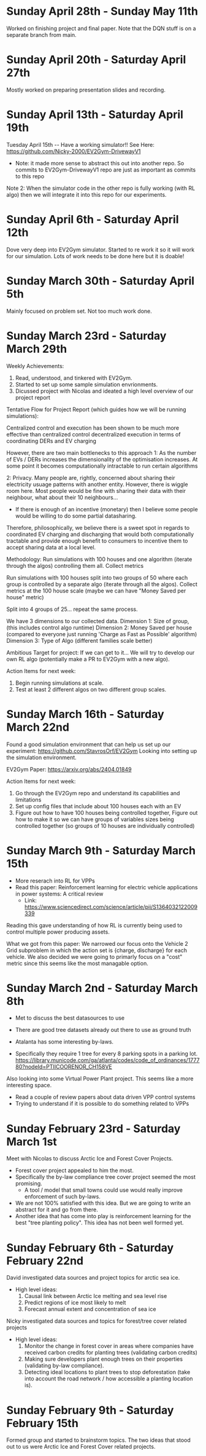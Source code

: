 # Sunday April 28th - Sunday May 11th

Worked on finishing project and final paper. Note that the DQN stuff is on a separate branch from main.

# Sunday April 20th - Saturday April 27th

Mostly worked on preparing presentation slides and recording.

# Sunday April 13th - Saturday April 19th

Tuesday April 15th -- Have a working simulator!!
See Here: https://github.com/Nicky-2000/EV2Gym-DrivewayV1
- Note: it made more sense to abstract this out into another repo.
    So commits to EV2Gym-DrivewayV1 repo are just as important as commits to this repo

Note 2: When the simulator code in the other repo is fully working (with RL algo) then 
we will integrate it into this repo for our experiments.

# Sunday April 6th - Saturday April 12th
Dove very deep into EV2Gym simulator. Started to re work it so it will work for our simulation. 
Lots of work needs to be done here but it is doable!


# Sunday March 30th - Saturday April 5th
Mainly focused on problem set. Not too much work done.

# Sunday March 23rd - Saturday March 29th

Weekly Achievements: 
1. Read, understood, and tinkered with EV2Gym.
2. Started to set up some sample simulation envrionments.
3. Dicussed project with Nicolas and ideated a high level overview of our project report

Tentative Flow for Project Report (which guides how we will be running simulations): 

Centralized control and execution has been shown to be much more effective than centralized control decentralized execution in terms of coordinating DERs and EV charging

However, there are two main bottlenecks to this approach 
1: As the number of EVs / DERs increases the dimensionality of the optimisation increases. At some point it becomes computationally intractable to run certain algorithms

2: Privacy. Many people are, rightly, concerned about sharing their electricity usuage patterns with another entity. However, there is wiggle room here. Most people would be fine with sharing their data with their neighbour, what about their 10 neighbours... 
- If there is enough of an incentive (monetary) then I believe some people would be willing to do some partial datasharing.


Therefore, philosophically, we believe there is a sweet spot in regards to coordinated EV charging and discharging that would both computationally tractable and provide enough benefit to consumers to incentive them to accept sharing data at a local level. 


Methodology: 
Run simulations with 100 houses and one algorithm (iterate through the algos) controlling them all. Collect metrics

Run simulations with 100 houses split into two groups of 50 where each group is controlled by a separate algo (iterate through all the algos). Collect metrics at the 100 house scale (maybe we can have "Money Saved per house" metric)

Split into 4 groups of 25... repeat the same process.


We have 3 dimensions to our collected data. 
Dimension 1: Size of group, (this includes control algo runtime)
Dimension 2: Money Saved per house (compared to everyone just running 'Charge as Fast as Possible' algorithm)
Dimension 3: Type of Algo (different families scale better)


Ambitious Target for project:
If we can get to it... We will try to develop our own RL algo (potentially make a PR to EV2Gym with a new algo).


Action Items for next week:
1. Begin running simulations at scale.
2. Test at least 2 different algos on two different group scales.


# Sunday March 16th - Saturday March 22nd

Found a good simulation environment that can help us set up our experiment: https://github.com/StavrosOrf/EV2Gym
Looking into setting up the simulation environment.

EV2Gym Paper: https://arxiv.org/abs/2404.01849

Action Items for next week: 
1. Go through the EV2Gym repo and understand its capabilities and limitations
2. Set up config files that include about 100 houses each with an EV
3. Figure out how to have 100 houses being controlled together, Figure out how to make it so we can have groups of variables sizes being controlled together (so groups of 10 houses are individually controlled)

# Sunday March 9th - Saturday March 15th

- More reserach into RL for VPPs
- Read this paper: Reinforcement learning for electric vehicle applications in power systems: A critical review
    - Link: https://www.sciencedirect.com/science/article/pii/S1364032122009339

Reading this gave understanding of how RL is currently being used to control multiple power producing assets. 

What we got from this paper: We narrowed our focus onto the Vehicle 2 Grid subproblem in which the action set is {charge, discharge} for each vehicle. 
We also decided we were going to primarly focus on a "cost" metric since this seems like the most managable option. 

# Sunday March 2nd - Saturday March 8th
- Met to discuss the best datasources to use
- There are good tree datasets already out there to use as ground truth

- Atalanta has some interesting by-laws. 
- Specifically they require 1 tree for every 8 parking spots in a parking lot.
https://library.municode.com/ga/atlanta/codes/code_of_ordinances/177780?nodeId=PTIICOORENOR_CH158VE


Also looking into some Virtual Power Plant project. This seems like a more interesting space.
- Read a couple of review papers about data driven VPP control systems
- Trying to understand if it is possible to do something related to VPPs

# Sunday February 23rd - Saturday March 1st

Meet with Nicolas to discuss Arctic Ice and Forest Cover Projects. 
- Forest cover project appealed to him the most.
- Specifically the by-law compliance tree cover project seemed the most promising.
    - A tool / model that small towns could use would really improve enforcement of such by-laws. 
- We are not 100% satisfied with this idea. But we are going to write an abstract for it and go from there. 
- Another idea that has come into play is reinforcement learning for the best "tree planting policy". This idea has not been well formed yet.

# Sunday February 6th - Saturday February 22nd
David investigated data sources and project topics for arctic sea ice.
- High level ideas: 
    1. Causal link between Arctic Ice melting and sea level rise
    2. Predict regions of ice most likely to melt
    3. Forecast annual extent and concentration of sea ice 

Nicky investigated data sources and topics for forest/tree cover related projects
- High level ideas: 
    1. Monitor the change in forest cover in areas where companies have received carbon credits for planting trees (validating carbon credits)
    2. Making sure developers plant enough trees on their properties (validating by-law compliance).
    3. Detecting ideal locations to plant trees to stop deforestation (take into account the road network / how accessible a planting location is). 



# Sunday February 9th - Saturday February 15th
Formed group and started to brainstorm topics. The two ideas that stood out to us were Arctic Ice and Forest Cover related projects.
